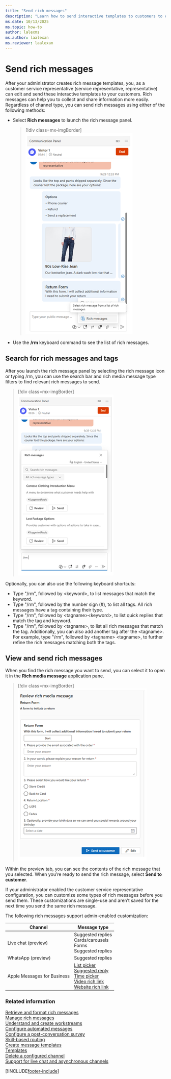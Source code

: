 ```yaml
---
title: "Send rich messages"
description: "Learn how to send interactive templates to customers to easily collect and share information."
ms.date: 10/13/2025
ms.topic: how-to
author: lalexms
ms.author: laalexan
ms.reviewer: laalexan
---
```


# Send rich messages

After your administrator creates rich message templates, you, as a customer service representative (service representative, representative) can edit and send these interactive templates to your customers. Rich messages can help you to collect and share information more easily. Regardless of channel type, you can send rich messages using either of the following methods:

- Select **Rich messages** to launch the rich message panel.

   > [!div class=mx-imgBorder]
   > ![Select rich messages.](../media/select-rich-messages.png "Select rich messages")
  
- Use the **/rm** keyboard command to see the list of rich messages.
   
## Search for rich messages and tags

After you launch the rich message panel by selecting the rich message icon or typing /rm, you can use the search bar and rich media message type filters to find relevant rich messages to send.

   > [!div class=mx-imgBorder]
   > ![Use rich message types.](../media/rich-message-types.png "Use the filters to find a rich message")

Optionally, you can also use the following keyboard shortcuts:
   
   - Type "/rm", followed by &lt;keyword&gt;, to list messages that match the keyword. 
   - Type "/rm", followed by the number sign (#), to list all tags. All rich messages have a tag containing their type. 
   - Type "/rm", followed by &lt;tagname&gt;&lt;keyword&gt;, to list quick replies that match the tag and keyword.
   - Type "/rm", followed by &lt;tagname&gt;, to list all rich messages that match the tag. Additionally, you can also add another tag after the &lt;tagname&gt;. For example, type "/rm", followed by &lt;tagname&gt; &lt;tagname&gt;, to further refine the rich messages matching both the tags.

## View and send rich messages

When you find the rich message you want to send, you can select it to open it in the **Rich media message** application pane.

   > [!div class=mx-imgBorder]
   > ![Preview rich message.](../media/preview-rich-message.png "Preview rich message")   

Within the preview tab, you can see the contents of the rich message that you selected. When you’re ready to send the rich message, select **Send to customer**.

If your administrator enabled the customer service representative configuration, you can customize some types of rich messages before you send them. These customizations are single-use and aren’t saved for the next time you send the same rich message. 

The following rich messages support admin-enabled customization:

| Channel | Message type |
|---------|---------------|
| Live chat (preview) | Suggested replies<br> Cards/carousels<br> Forms<br> Suggested replies|
| WhatsApp (preview) | Suggested replies |
| Apple Messages for Business | [List picker](../administer/create-rich-messages.md#list-picker)<br> [Suggested reply](../administer/create-rich-messages.md#suggested-reply)<br> [Time picker](../administer/create-rich-messages.md#time-picker)<br> [Video rich link](../administer/create-rich-messages.md#video-rich-link)<br> [Website rich link](../administer/create-rich-messages.md#website-rich-link)  |


### Related information

[Retrieve and format rich messages](../develop/reference/methods/message-object.md)  
[Manage rich messages](../administer/create-rich-messages.md)  
[Understand and create workstreams](../work-streams-introduction.md)  
[Configure automated messages](../administer/configure-automated-message.md)  
[Configure a post-conversation survey](../administer/configure-post-conversation-survey.md)  
[Skill-based routing](../administer/overview-skill-work-distribution.md)  
[Create message templates](../administer/create-message-templates.md)  
[Templates](/dynamics365/app-profile-manager/templates-overview)  
[Delete a configured channel](../administer/delete-channel.md)  
[Support for live chat and asynchronous channels](../administer/card-support-in-channels.md)  

[!INCLUDE[footer-include](../../includes/footer-banner.md)]
